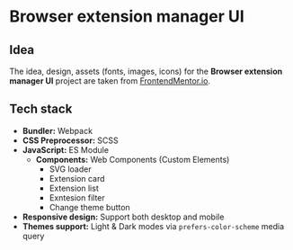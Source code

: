 # Browser extension manager UI #

## Idea

The idea, design, assets (fonts, images, icons) for the **Browser extension manager UI** project are taken
from [FrontendMentor.io](https://www.frontendmentor.io/challenges/browser-extension-manager-ui-yNZnOfsMAp).

## Tech stack

- **Bundler:** Webpack
- **CSS Preprocessor:** SCSS
- **JavaScript:** ES Module
    - **Components:** Web Components (Custom Elements)
      - SVG loader
      - Extension card
      - Extension list
      - Exntesion filter
      - Change theme button
- **Responsive design:** Support both desktop and mobile
- **Themes support:** Light & Dark modes via `prefers-color-scheme` media query
